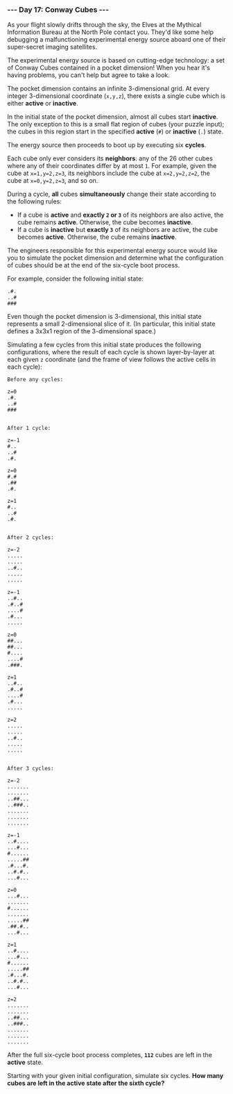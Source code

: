 ### --- Day 17: Conway Cubes ---

As your flight slowly drifts through the sky, the Elves at the Mythical
Information Bureau at the North Pole contact you. They'd like some help
debugging a malfunctioning experimental energy source aboard one of their
super-secret imaging satellites.

The experimental energy source is based on cutting-edge technology: a set
of Conway Cubes contained in a pocket dimension! When you hear it's having
problems, you can't help but agree to take a look.

The pocket dimension contains an infinite 3-dimensional grid. At every
integer 3-dimensional coordinate (`x,y,z`), there exists a single cube which
is either **active** or **inactive**.

In the initial state of the pocket dimension, almost all cubes start
**inactive**. The only exception to this is a small flat region of cubes (your
puzzle input); the cubes in this region start in the specified **active** (`#`)
or **inactive** (`.`) state.

The energy source then proceeds to boot up by executing six **cycles**.

Each cube only ever considers its **neighbors**: any of the 26 other cubes
where any of their coordinates differ by at most `1`. For example, given the
cube at `x=1,y=2,z=3`, its neighbors include the cube at `x=2,y=2,z=2`, the
cube at `x=0,y=2,z=3`, and so on.

During a cycle, **all** cubes **simultaneously** change their state according to
the following rules:

- If a cube is **active** and **exactly `2` or `3`** of its neighbors are also
  active, the cube remains **active**. Otherwise, the cube becomes **inactive**.
- If a cube is **inactive** but **exactly `3`** of its neighbors are active, the
  cube becomes **active**. Otherwise, the cube remains **inactive**.

The engineers responsible for this experimental energy source would like
you to simulate the pocket dimension and determine what the configuration
of cubes should be at the end of the six-cycle boot process.

For example, consider the following initial state:

```
.#.
..#
###
```

Even though the pocket dimension is 3-dimensional, this initial state
represents a small 2-dimensional slice of it. (In particular, this initial
state defines a 3x3x1 region of the 3-dimensional space.)

Simulating a few cycles from this initial state produces the following
configurations, where the result of each cycle is shown layer-by-layer at
each given `z` coordinate (and the frame of view follows the active cells in
each cycle):

```
Before any cycles:

z=0
.#.
..#
###


After 1 cycle:

z=-1
#..
..#
.#.

z=0
#.#
.##
.#.

z=1
#..
..#
.#.


After 2 cycles:

z=-2
.....
.....
..#..
.....
.....

z=-1
..#..
.#..#
....#
.#...
.....

z=0
##...
##...
#....
....#
.###.

z=1
..#..
.#..#
....#
.#...
.....

z=2
.....
.....
..#..
.....
.....


After 3 cycles:

z=-2
.......
.......
..##...
..###..
.......
.......
.......

z=-1
..#....
...#...
#......
.....##
.#...#.
..#.#..
...#...

z=0
...#...
.......
#......
.......
.....##
.##.#..
...#...

z=1
..#....
...#...
#......
.....##
.#...#.
..#.#..
...#...

z=2
.......
.......
..##...
..###..
.......
.......
.......
```

After the full six-cycle boot process completes, **`112`** cubes are left in the
**active** state.

Starting with your given initial configuration, simulate six cycles. **How
many cubes are left in the active state after the sixth cycle?**
